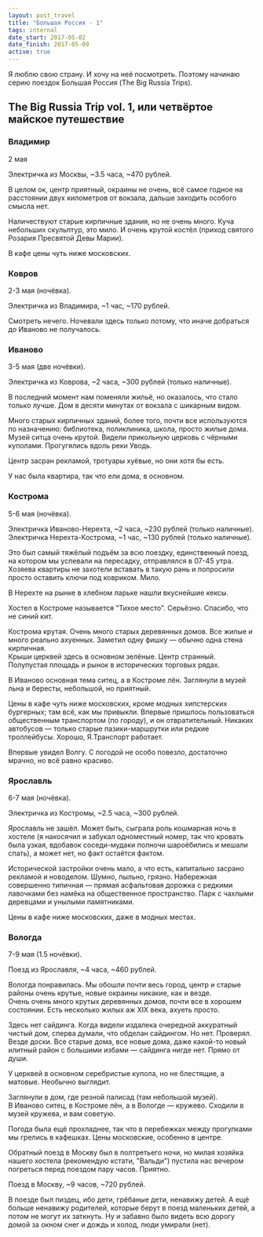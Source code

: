```yaml
---
layout: post_travel
title: "Большая Россия - 1"
tags: internal
date_start: 2017-05-02
date_finish: 2017-05-09
active: true
---
```


Я люблю свою страну. И хочу на неё посмотреть. Поэтому начинаю серию поездок Большая Россия (The Big Russia Trips).

## The Big Russia Trip vol. 1, или четвёртое майское путешествие

### Владимир

2 мая

Электричка из Москвы, ~3.5 часа, ~470 рублей.

В целом ок, центр приятный, окраины не очень, всё самое годное на расстоянии двух километров от вокзала, дальше заходить особого смысла нет.

Наличествуют старые кирпичные здания, но не очень много. Куча небольших скульптур, это мило. И очень крутой костёл (приход святого Розария Пресвятой Девы Марии).

В кафе цены чуть ниже московских.


### Ковров

2-3 мая (ночёвка).

Электричка из Владимира, ~1 час, ~170 рублей.

Смотреть нечего. Ночевали здесь только потому, что иначе добраться до Иваново не получалось.

### Иваново

3-5 мая (две ночёвки).

Электричка из Коврова, ~2 часа, ~300 рублей (только наличные).

В последний момент нам поменяли жильё, но оказалось, что стало только лучше. Дом в десяти минутах от вокзала с шикарным видом.

Много старых кирпичных зданий, более того, почти все используются по назначению: библиотека, поликлиника, школа, просто жилые дома. Музей ситца очень крутой. Видели прикольную церковь с чёрными куполами. Прогугялись вдоль реки Уводь.

Центр засран рекламой, тротуары хуёвые, но они хотя бы есть.

У нас была квартира, так что ели дома, в основном.

### Кострома

5-6 мая (ночёвка).

Электричка Иваново-Нерехта, ~2 часа, ~230 рублей (только наличные).
Электричка Нерехта-Кострома, ~1 час, ~130 рублей (только наличные).

Это был самый тяжёлый подъём за всю поездку, единственный поезд, на котором мы успевали на пересадку, отправлялся в 07-45 утра. Хозяева квартиры не захотели вставать в такую рань и попросили просто оставить ключи под ковриком. Мило.

В Нерехте на рынке в хлебном ларьке нашли вкуснейшие кексы.

Хостел в Костроме называется "Тихое место". Серьёзно. Спасибо, что не cиний кит.

Кострома крутая. Очень много старых деревянных домов. Все жилые и много реально ахуенных. Заметил одну фишку — обычно одна стена кирпичная.  
Крыши церквей здесь в основном зелёные. Центр странный. Полупустая площадь и рынок в исторических торговых рядах.

В Иваново основная тема ситец, а в Костроме лён. Заглянули в музей льна и бересты, небольшой, но приятный.

Цены в кафе чуть ниже московских, кроме модных хипстерских бургерных; там всё, как мы привыкли. Впервые пришлось пользоваться общественным транспортом (по городу), и он отвратительный. Никаких автобусов — только старые пазики-маршрутки или редкие троллейбусы. Хорошо, Я.Транспорт работает.

Впервые увидел Волгу. С погодой не особо повезло, достаточно мрачно, но всё равно красиво.

### Ярославль

6-7 мая (ночёвка).

Электричка из Костромы, ~2.5 часа, ~300 рублей.

Ярославль не зашёл. Может быть, сыграла роль кошмарная ночь в хостеле (я накосячил и забукал одноместный номер, так что кровать была узкая, вдобавок соседи-мудаки полночи шароёбились и мешали спать), а может нет, но факт остаётся фактом.

Исторической застройки очень мало, а что есть, капитально засрано рекламой и новоделом. Шумно, пыльно, грязно. Набережная совершенно типичная — прямая асфальтовая дорожка с редкими лавочками без намёка на общественное пространство. Парк с чахлыми деревцами и унылыми памятниками.

Цены в кафе ниже московских, даже в модных местах.

### Вологда

7-9 мая (1.5 ночёвки).

Поезд из Ярославля, ~4 часа, ~460 рублей.

Вологда понравилась. Мы обошли почти весь город, центр и старые районы очень крутые, новые окраины никакие, как и везде.  
Очень очень много крутых деревянных домов, почти все в хорошем состоянии. Есть несколько жилых аж XIX века, ахуеть просто.

Здесь нет сайдинга. Когда видели издалека очередной аккуратный чистый дом, сперва думали, что обделан сайдингом. Но нет. Проверял. Везде доски. Все старые дома, все новые дома, даже какой-то новый илитный район с большими избами — сайдинга нигде нет. Прямо от души.

У церквей в основном серебристые купола, но не блестящие, а матовые. Необычно выглядит.

Заглянули в дом, где резной палисад (там небольшой музей).  
В Иваново ситец, в Костроме лён, а в Вологде — кружево. Сходили в музей кружева, и вам советую.

Погода была ещё прохладнее, так что в перебежках между прогулками мы грелись в кафешках. Цены московские, особенно в центре.

Обратный поезд в Москву был в полтретьего ночи, но милая хозяйка нашего хостела (рекомендую кстати, "Вальди") пустила нас вечером погреться перед поездом пару часов. Приятно.

Поезд в Москву, ~9 часов, ~720 рублей.

В поезде был пиздец, ибо дети, грёбаные дети, ненавижу детей. А ещё больше ненавижу родителей, которые берут в поезд маленьких детей, а потом не могут их заткнуть. Ну и забавно было видеть всю дорогу домой за окном снег и дождь и холод, люди умирали (нет).
